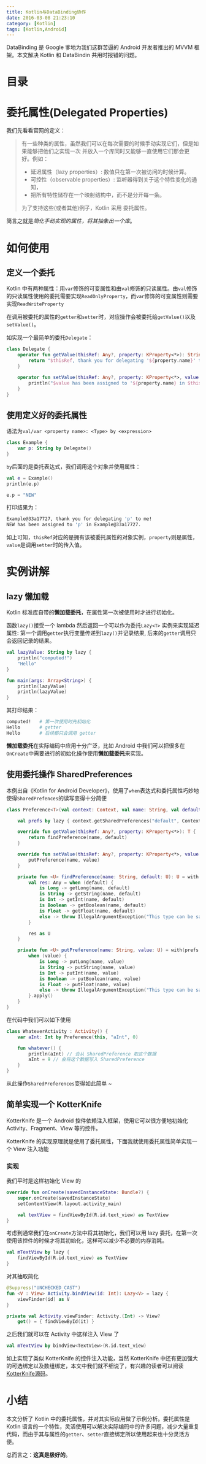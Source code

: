 ```yaml
---
title: Kotlin与DataBinding协作
date: 2016-03-08 21:23:10
category: [Kotlin]
tags: [Kotlin,Android]
---
```

DataBinding 是 Google 爹地为我们这群苦逼的 Android 开发者推出的 MVVM 框架。本文解决 Kotlin 和 DataBindin 共用时报错的问题。

# 目录

<h1 id="what">委托属性(Delegated Properties)</h1>

我们先看看官网的定义：

> 有一些种类的属性，虽然我们可以在每次需要的时候手动实现它们，但是如果能够把他们之实现一次 并放入一个库同时又能够一直使用它们那会更好。例如：
>
> - 延迟属性（lazy properties）: 数值只在第一次被访问的时候计算。
> - 可控性（observable properties）: 监听器得到关于这个特性变化的通知，
> - 把所有特性储存在一个映射结构中，而不是分开每一条。
>
> 为了支持这些(或者其他)例子，Kotlin 采用 委托属性。

简言之就是*简化手动实现的属性，将其抽象出一个库*。

<h1 id="how">如何使用</h1>

## 定义一个委托

Kotlin 中有两种属性：用`var`修饰的可变属性和由`val`修饰的只读属性。由`val`修饰的只读属性使用的委托需要实现`ReadOnlyProperty`，而`var`修饰的可变属性则需要实现`ReadWriteProperty`

在调用被委托的属性的`getter`和`setter`时，对应操作会被委托给`getValue()`以及`setValue()`。

如实现一个最简单的委托`Delegate`：

```kotlin
class Delegate {
    operator fun getValue(thisRef: Any?, property: KProperty<*>): String {
        return "$thisRef, thank you for delegating '${property.name}' to me!"
    }

    operator fun setValue(thisRef: Any?, property: KProperty<*>, value: String) {
        println("$value has been assigned to '${property.name} in $thisRef.'")
    }
}
```

## 使用定义好的委托属性

语法为`val/var <property name>: <Type> by <expression>`

```kotlin
class Example {
    var p: String by Delegate()
}
```

`by`后面的是委托表达式，我们调用这个对象并使用属性：

```kotlin
val e = Example()
println(e.p)

e.p = "NEW"
```

打印结果为：

```bash
Example@33a17727, thank you for delegating 'p' to me!
NEW has been assigned to 'p' in Example@33a17727.
```

如上可知，`thisRef`对应的是拥有该被委托属性的对象实例，`property`则是属性，`value`是调用`setter`时的传入值。

<h1 id="example">实例讲解</h1>

## lazy 懒加载

Kotlin 标准库自带的**懒加载委托**，在属性第一次被使用时才进行初始化。

函数`lazy()`接受一个 lambda 然后返回一个可以作为委托`Lazy<T>` 实例来实现延迟属性: 第一个调用`getter`执行变量传递到`lazy()`并记录结果, 后来的`getter`调用只会返回记录的结果。

```kotlin
val lazyValue: String by lazy {
    println("computed!")
    "Hello"
}

fun main(args: Array<String>) {
    println(lazyValue)
    println(lazyValue)
}
```

其打印结果：

```bash
computed!   # 第一次使用时先初始化
Hello       # getter
Hello       # 后续都只会调用 getter
```

**懒加载委托**在实际编码中应用十分广泛，比如 Android 中我们可以把很多在`OnCreate`中需要进行的初始化操作使用**懒加载委托**来实现。

## 使用委托操作 SharedPreferences

本例出自《Kotlin for Android Developer》，使用了`when`表达式和委托属性巧妙地使得`SharedPrefences`的读写变得十分简便

```kotlin
class Preference<T>(val context: Context, val name: String, val default: T) : ReadWriteProperty<Any?, T> {

    val prefs by lazy { context.getSharedPreferences("default", Context.MODE_PRIVATE) }

    override fun getValue(thisRef: Any?, property: KProperty<*>): T {
        return findPreference(name, default)
    }

    override fun setValue(thisRef: Any?, property: KProperty<*>, value: T) {
        putPreference(name, value)
    }

    private fun <U> findPreference(name: String, default: U): U = with(prefs) {
        val res: Any = when (default) {
            is Long -> getLong(name, default)
            is String -> getString(name, default)
            is Int -> getInt(name, default)
            is Boolean -> getBoolean(name, default)
            is Float -> getFloat(name, default)
            else -> throw IllegalArgumentException("This type can be saved into Preferences")
        }

        res as U
    }

    private fun <U> putPreference(name: String, value: U) = with(prefs.edit()) {
        when (value) {
            is Long -> putLong(name, value)
            is String -> putString(name, value)
            is Int -> putInt(name, value)
            is Boolean -> putBoolean(name, value)
            is Float -> putFloat(name, value)
            else -> throw IllegalArgumentException("This type can be saved into Preferences")
        }.apply()
    }
}
```

在代码中我们可以如下使用

```kotlin
class WhateverActivity : Activity() {
    var aInt: Int by Preference(this, "aInt", 0)

    fun whatever() {
        println(aInt) // 会从 SharedPreference 取这个数据
        aInt = 9 // 会将这个数据写入 SharedPreference
    }
}
```

从此操作`SharedPreferences`变得如此简单 ~

## 简单实现一个 KotterKnife

KotterKnife 是一个 Android 控件依赖注入框架，使用它可以很方便地初始化 Activity、Fragment、View 等的控件。

KotterKnife 的实现原理就是使用了委托属性，下面我就使用委托属性简单实现一个 View 注入功能

### 实现

我们平时是这样初始化 View 的

```kotlin
override fun onCreate(savedInstanceState: Bundle?) {
    super.onCreate(savedInstanceState)
    setContentView(R.layout.activity_main)

    val textView = findViewById(R.id.text_view) as TextView
}
```

考虑到通常我们在`onCreate`方法中将其初始化，我们可以用 lazy 委托，在第一次使用该控件的时候才将其初始化，这样可以减少不必要的内存消耗。

```kotlin
val mTextView by lazy {
    findViewById(R.id.text_view) as TextView
}
```

对其抽取简化

```kotlin
@Suppress("UNCHECKED_CAST")
fun <V : View> Activity.bindView(id: Int): Lazy<V> = lazy {
    viewFinder(id) as V
}

private val Activity.viewFinder: Activity.(Int) -> View?
    get() = { findViewById(it) }
```

之后我们就可以在 Activity 中这样注入 View 了

```kotlin
val mTextView by bindView<TextView>(R.id.text_view)
```

如上实现了类似 KotterKnife 的控件注入功能，当然 KotterKnife 中还有更加强大的可选绑定以及数组绑定，本文中我们就不细说了，有兴趣的读者可以阅读 [KotterKnife源码](https://github.com/JakeWharton/kotterknife/blob/master/src%2Fmain%2Fkotlin%2Fbutterknife%2FButterKnife.kt)。

<h1 id="summary">小结</h1>

本文分析了 Kotlin 中的委托属性，并对其实际应用做了示例分析。委托属性是 Kotlin 语言的一个特性，灵活使用可以解决实际编码中的许多问题，减少大量重复代码，而由于其与属性的`getter`、`setter`直接绑定所以使用起来也十分灵活方便。

总而言之：**这真是极好的**。
